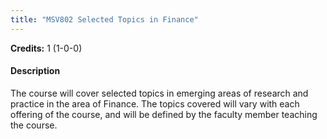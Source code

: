 ```yaml
---
title: "MSV802 Selected Topics in Finance"
---
```

**Credits:** 1 (1-0-0)

#### Description
The course will cover selected topics in emerging areas of research and practice in the area of Finance. The topics covered will vary with each offering of the course, and will be defined by the faculty member teaching the course.